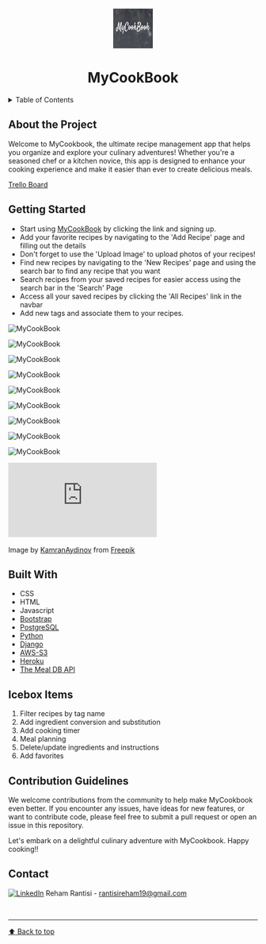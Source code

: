 <!-- PROJECT LOGO -->
<br />
<div align="center">
    <img src="main_app/static/images/logo.png" alt="MyCookBook" width="80" height="80">
  <h1 align="center">MyCookBook</h1>
</div>

<!-- TABLE OF CONTENTS -->

<details>
  <summary>Table of Contents</summary>

  <ol>
    <li><a href="#about-the-project">About The Project</a>
    <li><a href="#getting-started">Getting Started</a></li>
    <li><a href="#built-with">Built With</a></li>
    <li><a href="#icebox">Ice Box</a></li>
    <li><a href="#contribution-guidelines">Contribution Guidelines</a></li>
    <li><a href="#contact">Contact</a></li>
  </ol>
</details>

<!-- CONTENT -->

## About the Project

Welcome to MyCookbook, the ultimate recipe management app that helps you organize and explore your culinary adventures! Whether you're a seasoned chef or a kitchen novice, this app is designed to enhance your cooking experience and make it easier than ever to create delicious meals.

[Trello Board](https://trello.com/b/W8fliAmg/recipe-app)

## Getting Started

- Start using [MyCookBook](https://mycookbook-app.herokuapp.com/) by clicking the link and signing up.
- Add your favorite recipes by navigating to the 'Add Recipe' page and filling out the details
- Don't forget to use the 'Upload Image' to upload photos of your recipes!
- Find new recipes by navigating to the 'New Recipes' page and using the search bar to find any recipe that you want
- Search recipes from your saved recipes for easier access using the search bar in the 'Search' Page
- Access all your saved recipes by clicking the 'All Recipes' link in the navbar
- Add new tags and associate them to your recipes. 

![MyCookBook](main_app/static/images/1.png)

![MyCookBook](main_app/static/images/2.png)

![MyCookBook](main_app/static/images/3.png)

![MyCookBook](main_app/static/images/4.png)

![MyCookBook](main_app/static/images/5.png)

![MyCookBook](main_app/static/images/6.png)

![MyCookBook](main_app/static/images/7.png)

![MyCookBook](main_app/static/images/8.png)

![MyCookBook](main_app/static/images/9.png)

![Image by KamranAydinov from Freepik](https://www.freepik.com/free-photo/top-view-fresh-ingredients-oil-garlic-lemon-slices-other-products_11799562.htm#page=5&query=free%20recipe%20background%20images&position=22&from_view=search&track=ais)

Image by [KamranAydinov](main_app/static/images/bg.jpg) from [Freepik](https://www.freepik.com/)

## Built With

- CSS
- HTML
- Javascript
- [Bootstrap](https://getbootstrap.com/docs/5.3/getting-started/introduction/)
- [PostgreSQL](https://www.postgresql.org/)
- [Python](https://www.python.org/)
- [Django](https://www.djangoproject.com/)
- [AWS-S3](https://aws.amazon.com/s3/)
- [Heroku](https://www.heroku.com/)
- [The Meal DB API](https://www.themealdb.com/api.php)

## Icebox Items

1. Filter recipes by tag name
2. Add ingredient conversion and substitution
3. Add cooking timer
4. Meal planning
5. Delete/update ingredients and instructions
6. Add favorites

## Contribution Guidelines

We welcome contributions from the community to help make MyCookbook even better. If you encounter any issues, have ideas for new features, or want to contribute code, please feel free to submit a pull request or open an issue in this repository.

Let's embark on a delightful culinary adventure with MyCookbook. Happy cooking!!

## Contact

[![LinkedIn](https://img.shields.io/badge/-LinkedIn-blue?style=flat-square&logo=Linkedin&logoColor=white&link=https://www.linkedin.com/in/rehamrantisi/)](https://www.linkedin.com/in/rehamrantisi/) Reham Rantisi - rantisireham19@gmail.com

<br><hr>
[:arrow_up: Back to top](#ReadMe)

